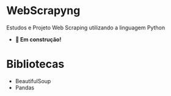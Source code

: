 # WebScrapyng

Estudos e Projeto Web Scraping utilizando a linguagem Python
- **🚨 Em construção!**

# Bibliotecas
- BeautifulSoup
- Pandas
